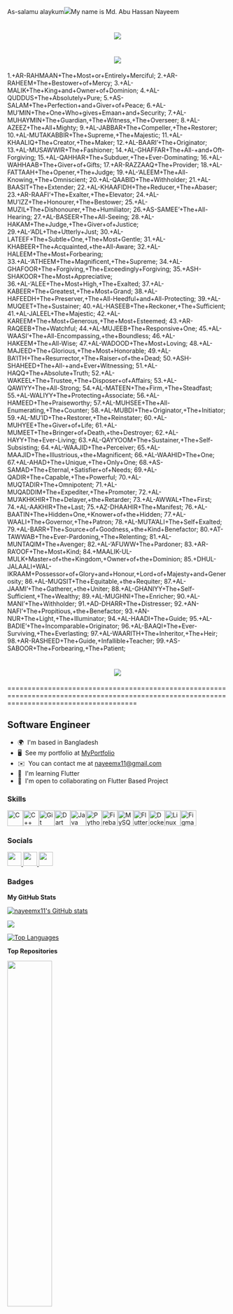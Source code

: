 As-salamu alaykum![](https://user-images.githubusercontent.com/18350557/176309783-0785949b-9127-417c-8b55-ab5a4333674e.gif)My name is Md. Abu Hassan Nayeem

<h1 align="center">
    <img src="https://readme-typing-svg.herokuapp.com/?font=Righteous&size=35&center=true&vCenter=true&width=1000&height=70&duration=4000&lines=;" />
</h1>

<h1 align="center">
    <img src="https://readme-typing-svg.herokuapp.com/?font=Righteous&size=35&center=true&vCenter=true&width=1000&height=70&duration=4000&lines=;3.+AL-MALIK+The+King+and+Owner+of+Dominion;4.+AL-QUDDUS+The+Absolutely+Pure;5.+AS-SALAM+The+Perfection+and+Giver+of+Peace;6.+AL-MU’MIN+The+One+Who+gives+Emaan+and+Security;7.+AL-MUHAYMIN+The+Guardian,+The+Witness,+The+Overseer;8.+AL-AZEEZ+The+All+Mighty;9.+AL-JABBAR+The+Compeller,+The+Restorer;10.+AL-MUTAKABBIR+The+Supreme,+The+Majestic;11.+AL-KHAALIQ+The+Creator,+The+Maker;12.+AL-BAARI’+The+Originator;13.+AL-MUSAWWIR+The+Fashioner;14.+AL-GHAFFAR+The+All-+and+Oft-Forgiving;15.+AL-QAHHAR+The+Subduer,+The+Ever-Dominating;16.+AL-WAHHAAB+The+Giver+of+Gifts;17.+AR-RAZZAAQ+The+Provider;18.+AL-FATTAAH+The+Opener,+The+Judge;19.+AL-‘ALEEM+The+All-Knowing,+The+Omniscient;20.+AL-QAABID+The+Withholder;21.+AL-BAASIT+The+Extender;22.+AL-KHAAFIDH+The+Reducer,+The+Abaser;23.+AR-RAAFI’+The+Exalter,+The+Elevator;24.+AL-MU’IZZ+The+Honourer,+The+Bestower;25.+AL-MUZIL+The+Dishonourer,+The+Humiliator;26.+AS-SAMEE’+The+All-Hearing;27.+AL-BASEER+The+All-Seeing;28.+AL-HAKAM+The+Judge,+The+Giver+of+Justice;29.+AL-‘ADL+The+Utterly+Just;30.+AL-LATEEF+The+Subtle+One,+The+Most+Gentle;31.+AL-KHABEER+The+Acquainted,+the+All-Aware;32.+AL-HALEEM+The+Most+Forbearing;33.+AL-‘ATHEEM+The+Magnificent,+The+Supreme;34.+AL-GHAFOOR+The+Forgiving,+The+Exceedingly+Forgiving;35.+ASH-SHAKOOR+The+Most+Appreciative;36.+AL-‘ALEE+The+Most+High,+The+Exalted;37.+AL-KABEER+The+Greatest,+The+Most+Grand;38.+AL-HAFEEDH+The+Preserver,+The+All-Heedful+and+All-Protecting;39.+AL-MUQEET+The+Sustainer;40.+AL-HASEEB+The+Reckoner,+The+Sufficient;41.+AL-JALEEL+The+Majestic;42.+AL-KAREEM+The+Most+Generous,+The+Most+Esteemed;43.+AR-RAQEEB+The+Watchful;44.+AL-MUJEEB+The+Responsive+One;45.+AL-WAASI’+The+All-Encompassing,+the+Boundless;46.+AL-HAKEEM+The+All-Wise;47.+AL-WADOOD+The+Most+Loving;48.+AL-MAJEED+The+Glorious,+The+Most+Honorable;49.+AL-BA’ITH+The+Resurrector,+The+Raiser+of+the+Dead;50.+ASH-SHAHEED+The+All-+and+Ever+Witnessing;51.+AL-HAQQ+The+Absolute+Truth;52.+AL-WAKEEL+The+Trustee,+The+Disposer+of+Affairs;53.+AL-QAWIYY+The+All-Strong;54.+AL-MATEEN+The+Firm,+The+Steadfast;55.+AL-WALIYY+The+Protecting+Associate;56.+AL-HAMEED+The+Praiseworthy;57.+AL-MUHSEE+The+All-Enumerating,+The+Counter;58.+AL-MUBDI+The+Originator,+The+Initiator;59.+AL-MU’ID+The+Restorer,+The+Reinstater;60.+AL-MUHYEE+The+Giver+of+Life;61.+AL-MUMEET+The+Bringer+of+Death,+the+Destroyer;62.+AL-HAYY+The+Ever-Living;63.+AL-QAYYOOM+The+Sustainer,+The+Self-Subsisting;64.+AL-WAAJID+The+Perceiver;65.+AL-MAAJID+The+Illustrious,+the+Magnificent;66.+AL-WAAHID+The+One;67.+AL-AHAD+The+Unique,+The+Only+One;68.+AS-SAMAD+The+Eternal,+Satisfier+of+Needs;69.+AL-QADIR+The+Capable,+The+Powerful;70.+AL-MUQTADIR+The+Omnipotent;71.+AL-MUQADDIM+The+Expediter,+The+Promoter;72.+AL-MU’AKHKHIR+The+Delayer,+the+Retarder;73.+AL-AWWAL+The+First;74.+AL-AAKHIR+The+Last;75.+AZ-DHAAHIR+The+Manifest;76.+AL-BAATIN+The+Hidden+One,+Knower+of+the+Hidden;77.+AL-WAALI+The+Governor,+The+Patron;78.+AL-MUTA’ALI+The+Self+Exalted;79.+AL-BARR+The+Source+of+Goodness,+the+Kind+Benefactor;80.+AT-TAWWAB+The+Ever-Pardoning,+The+Relenting;81.+AL-MUNTAQIM+The+Avenger;82.+AL-‘AFUWW+The+Pardoner;83.+AR-RA’OOF+The+Most+Kind;84.+MAALIK-UL-MULK+Master+of+the+Kingdom,+Owner+of+the+Dominion;85.+DHUL-JALAALI+WAL-IKRAAM+Possessor+of+Glory+and+Honour,+Lord+of+Majesty+and+Generosity;86.+AL-MUQSIT+The+Equitable,+the+Requiter;87.+AL-JAAMI’+The+Gatherer,+the+Uniter;88.+AL-GHANIYY+The+Self-Sufficient,+The+Wealthy;89.+AL-MUGHNI+The+Enricher;90.+AL-MANI’+The+Withholder;91.+AD-DHARR+The+Distresser;92.+AN-NAFI’+The+Propitious,+the+Benefactor;93.+AN-NUR+The+Light,+The+Illuminator;94.+AL-HAADI+The+Guide;95.+AL-BADIE’+The+Incomparable+Originator;96.+AL-BAAQI+The+Ever-Surviving,+The+Everlasting;97.+AL-WAARITH+The+Inheritor,+The+Heir;98.+AR-RASHEED+The+Guide,+Infallible+Teacher;99.+AS-SABOOR+The+Forbearing,+The+Patient;" />
</h1>

1.+AR-RAHMAAN+The+Most+or+Entirely+Merciful;
2.+AR-RAHEEM+The+Bestower+of+Mercy;
3.+AL-MALIK+The+King+and+Owner+of+Dominion;
4.+AL-QUDDUS+The+Absolutely+Pure;
5.+AS-SALAM+The+Perfection+and+Giver+of+Peace;
6.+AL-MU’MIN+The+One+Who+gives+Emaan+and+Security;
7.+AL-MUHAYMIN+The+Guardian,+The+Witness,+The+Overseer;
8.+AL-AZEEZ+The+All+Mighty;
9.+AL-JABBAR+The+Compeller,+The+Restorer;
10.+AL-MUTAKABBIR+The+Supreme,+The+Majestic;
11.+AL-KHAALIQ+The+Creator,+The+Maker;
12.+AL-BAARI’+The+Originator;
13.+AL-MUSAWWIR+The+Fashioner;
14.+AL-GHAFFAR+The+All-+and+Oft-Forgiving;
15.+AL-QAHHAR+The+Subduer,+The+Ever-Dominating;
16.+AL-WAHHAAB+The+Giver+of+Gifts;
17.+AR-RAZZAAQ+The+Provider;
18.+AL-FATTAAH+The+Opener,+The+Judge;
19.+AL-‘ALEEM+The+All-Knowing,+The+Omniscient;
20.+AL-QAABID+The+Withholder;
21.+AL-BAASIT+The+Extender;
22.+AL-KHAAFIDH+The+Reducer,+The+Abaser;
23.+AR-RAAFI’+The+Exalter,+The+Elevator;
24.+AL-MU’IZZ+The+Honourer,+The+Bestower;
25.+AL-MUZIL+The+Dishonourer,+The+Humiliator;
26.+AS-SAMEE’+The+All-Hearing;
27.+AL-BASEER+The+All-Seeing;
28.+AL-HAKAM+The+Judge,+The+Giver+of+Justice;
29.+AL-‘ADL+The+Utterly+Just;
30.+AL-LATEEF+The+Subtle+One,+The+Most+Gentle;
31.+AL-KHABEER+The+Acquainted,+the+All-Aware;
32.+AL-HALEEM+The+Most+Forbearing;
33.+AL-‘ATHEEM+The+Magnificent,+The+Supreme;
34.+AL-GHAFOOR+The+Forgiving,+The+Exceedingly+Forgiving;
35.+ASH-SHAKOOR+The+Most+Appreciative;
36.+AL-‘ALEE+The+Most+High,+The+Exalted;
37.+AL-KABEER+The+Greatest,+The+Most+Grand;
38.+AL-HAFEEDH+The+Preserver,+The+All-Heedful+and+All-Protecting;
39.+AL-MUQEET+The+Sustainer;
40.+AL-HASEEB+The+Reckoner,+The+Sufficient;
41.+AL-JALEEL+The+Majestic;
42.+AL-KAREEM+The+Most+Generous,+The+Most+Esteemed;
43.+AR-RAQEEB+The+Watchful;
44.+AL-MUJEEB+The+Responsive+One;
45.+AL-WAASI’+The+All-Encompassing,+the+Boundless;
46.+AL-HAKEEM+The+All-Wise;
47.+AL-WADOOD+The+Most+Loving;
48.+AL-MAJEED+The+Glorious,+The+Most+Honorable;
49.+AL-BA’ITH+The+Resurrector,+The+Raiser+of+the+Dead;
50.+ASH-SHAHEED+The+All-+and+Ever+Witnessing;
51.+AL-HAQQ+The+Absolute+Truth;
52.+AL-WAKEEL+The+Trustee,+The+Disposer+of+Affairs;
53.+AL-QAWIYY+The+All-Strong;
54.+AL-MATEEN+The+Firm,+The+Steadfast;
55.+AL-WALIYY+The+Protecting+Associate;
56.+AL-HAMEED+The+Praiseworthy;
57.+AL-MUHSEE+The+All-Enumerating,+The+Counter;
58.+AL-MUBDI+The+Originator,+The+Initiator;
59.+AL-MU’ID+The+Restorer,+The+Reinstater;
60.+AL-MUHYEE+The+Giver+of+Life;
61.+AL-MUMEET+The+Bringer+of+Death,+the+Destroyer;
62.+AL-HAYY+The+Ever-Living;
63.+AL-QAYYOOM+The+Sustainer,+The+Self-Subsisting;
64.+AL-WAAJID+The+Perceiver;
65.+AL-MAAJID+The+Illustrious,+the+Magnificent;
66.+AL-WAAHID+The+One;
67.+AL-AHAD+The+Unique,+The+Only+One;
68.+AS-SAMAD+The+Eternal,+Satisfier+of+Needs;
69.+AL-QADIR+The+Capable,+The+Powerful;
70.+AL-MUQTADIR+The+Omnipotent;
71.+AL-MUQADDIM+The+Expediter,+The+Promoter;
72.+AL-MU’AKHKHIR+The+Delayer,+the+Retarder;
73.+AL-AWWAL+The+First;
74.+AL-AAKHIR+The+Last;
75.+AZ-DHAAHIR+The+Manifest;
76.+AL-BAATIN+The+Hidden+One,+Knower+of+the+Hidden;
77.+AL-WAALI+The+Governor,+The+Patron;
78.+AL-MUTA’ALI+The+Self+Exalted;
79.+AL-BARR+The+Source+of+Goodness,+the+Kind+Benefactor;
80.+AT-TAWWAB+The+Ever-Pardoning,+The+Relenting;
81.+AL-MUNTAQIM+The+Avenger;
82.+AL-‘AFUWW+The+Pardoner;
83.+AR-RA’OOF+The+Most+Kind;
84.+MAALIK-UL-MULK+Master+of+the+Kingdom,+Owner+of+the+Dominion;
85.+DHUL-JALAALI+WAL-IKRAAM+Possessor+of+Glory+and+Honour,+Lord+of+Majesty+and+Generosity;
86.+AL-MUQSIT+The+Equitable,+the+Requiter;
87.+AL-JAAMI’+The+Gatherer,+the+Uniter;
88.+AL-GHANIYY+The+Self-Sufficient,+The+Wealthy;
89.+AL-MUGHNI+The+Enricher;
90.+AL-MANI’+The+Withholder;
91.+AD-DHARR+The+Distresser;
92.+AN-NAFI’+The+Propitious,+the+Benefactor;
93.+AN-NUR+The+Light,+The+Illuminator;
94.+AL-HAADI+The+Guide;
95.+AL-BADIE’+The+Incomparable+Originator;
96.+AL-BAAQI+The+Ever-Surviving,+The+Everlasting;
97.+AL-WAARITH+The+Inheritor,+The+Heir;
98.+AR-RASHEED+The+Guide,+Infallible+Teacher;
99.+AS-SABOOR+The+Forbearing,+The+Patient;

<h1 align="center">
    <img src="https://readme-typing-svg.herokuapp.com/?font=Righteous&size=35&center=true&vCenter=true&width=500&height=70&duration=4000&lines=
    &#1575;&#1604;&#0631;&#062D;&#0645;&#0627;&#0646;+AR-RAHMAAN+The+Most+or+Entirely+Merciful;
    &#1575;&#1604;&#0631;&#062D;&#064A;&#0645;+AR-RAHEEM+The+Bestower+of+Mercy;
    &#1575;&#1604;&#0645;&#0644;&#0643;+AL-MALIK+The+King+and+Owner+of+Dominion;
    &#1575;&#1604;&#0642;&#0648;&#062F;&#0648;&#0633;+AL-QUDDUS+The+Absolutely+Pure;
    &#1575;&#1604;&#0633;&#0644;&#0627;&#0645;+AS-SALAM+The+Perfection+and+Giver+of+Peace;
    &#1575;&#1604;&#0645;&#064F&#0645;&#0646;+AL-MU’MIN+The+One+Who+gives+Emaan+and+Security;
    &#1575;&#1604;&#0645;&#064F&#0647;&#064A;&#0645;&#0646;+AL-MUHAYMIN+The+Guardian,+The+Witness,+The+Overseer;
    &#1575;&#1604;&#0639;&#0632;&#064A;&#0632;+AL-AZEEZ+The+All+Mighty;
    &#1575;&#1604;&#062C;&#0628;&#0627;&#0631;+AL-JABBAR+The+Compeller,+The+Restorer;
    &#1575;&#1604;&#0645;&#064F&#062A;&#0643;&#0627;&#0628;&#0651;&#064A;&#0631;+AL-MUTAKABBIR+The+Supreme,+The+Majestic;">
</h1>

============================================================================================================================================


Software Engineer
-----------------

* 🌍  I'm based in Bangladesh
* 🖥️  See my portfolio at [MyPortfolio](http://abuhassannayeem.github.io/portfolio/)
* ✉️  You can contact me at [nayeemx11@gmail.com](mailto:nayeemx11@gmail.com)
* 🧠  I'm learning Flutter
* 🤝  I'm open to collaborating on Flutter Based Project

### Skills


<p align="left">
<a href="https://docs.microsoft.com/en-us/cpp/?view=msvc-170" target="_blank" rel="noreferrer"><img src="https://raw.githubusercontent.com/danielcranney/readme-generator/main/public/icons/skills/c-colored.svg" width="36" height="36" alt="C" /></a><a href="https://docs.microsoft.com/en-us/cpp/?view=msvc-170" target="_blank" rel="noreferrer"><img src="https://raw.githubusercontent.com/danielcranney/readme-generator/main/public/icons/skills/cplusplus-colored.svg" width="36" height="36" alt="C++" /></a><a href="https://git-scm.com/" target="_blank" rel="noreferrer"><img src="https://raw.githubusercontent.com/danielcranney/readme-generator/main/public/icons/skills/git-colored.svg" width="36" height="36" alt="Git" /></a><a href="https://dart.dev/" target="_blank" rel="noreferrer"><img src="https://raw.githubusercontent.com/danielcranney/readme-generator/main/public/icons/skills/dart-colored.svg" width="36" height="36" alt="Dart" /></a><a href="https://www.oracle.com/java/" target="_blank" rel="noreferrer"><img src="https://raw.githubusercontent.com/danielcranney/readme-generator/main/public/icons/skills/java-colored.svg" width="36" height="36" alt="Java" /></a><a href="https://www.python.org/" target="_blank" rel="noreferrer"><img src="https://raw.githubusercontent.com/danielcranney/readme-generator/main/public/icons/skills/python-colored.svg" width="36" height="36" alt="Python" /></a><a href="https://firebase.google.com/" target="_blank" rel="noreferrer"><img src="https://raw.githubusercontent.com/danielcranney/readme-generator/main/public/icons/skills/firebase-colored.svg" width="36" height="36" alt="Firebase" /></a><a href="https://www.mysql.com/" target="_blank" rel="noreferrer"><img src="https://raw.githubusercontent.com/danielcranney/readme-generator/main/public/icons/skills/mysql-colored.svg" width="36" height="36" alt="MySQL" /></a><a href="https://flutter.dev/" target="_blank" rel="noreferrer"><img src="https://raw.githubusercontent.com/danielcranney/readme-generator/main/public/icons/skills/flutter-colored.svg" width="36" height="36" alt="Flutter" /></a><a href="https://www.docker.com/" target="_blank" rel="noreferrer"><img src="https://raw.githubusercontent.com/danielcranney/readme-generator/main/public/icons/skills/docker-colored.svg" width="36" height="36" alt="Docker" /></a><a href="https://www.linux.org" target="_blank" rel="noreferrer"><img src="https://raw.githubusercontent.com/danielcranney/readme-generator/main/public/icons/skills/linux-colored.svg" width="36" height="36" alt="Linux" /></a><a href="https://www.figma.com/" target="_blank" rel="noreferrer"><img src="https://raw.githubusercontent.com/danielcranney/readme-generator/main/public/icons/skills/figma-colored.svg" width="36" height="36" alt="Figma" /></a>
</p>


### Socials

<p align="left"> <a href="https://www.facebook.com/nayeemx11/" target="_blank" rel="noreferrer"> <picture> <source media="(prefers-color-scheme: dark)" srcset="https://raw.githubusercontent.com/danielcranney/readme-generator/main/public/icons/socials/facebook-dark.svg" /> <source media="(prefers-color-scheme: light)" srcset="https://raw.githubusercontent.com/danielcranney/readme-generator/main/public/icons/socials/facebook.svg" /> <img src="https://raw.githubusercontent.com/danielcranney/readme-generator/main/public/icons/socials/facebook.svg" width="32" height="32" /> </picture> </a> <a href="https://www.github.com/nayeemx11" target="_blank" rel="noreferrer"> <picture> <source media="(prefers-color-scheme: dark)" srcset="https://raw.githubusercontent.com/danielcranney/readme-generator/main/public/icons/socials/github-dark.svg" /> <source media="(prefers-color-scheme: light)" srcset="https://raw.githubusercontent.com/danielcranney/readme-generator/main/public/icons/socials/github.svg" /> <img src="https://raw.githubusercontent.com/danielcranney/readme-generator/main/public/icons/socials/github.svg" width="32" height="32" /> </picture> </a> <a href="https://www.linkedin.com/in/nx11/" target="_blank" rel="noreferrer"> <picture> <source media="(prefers-color-scheme: dark)" srcset="https://raw.githubusercontent.com/danielcranney/readme-generator/main/public/icons/socials/linkedin-dark.svg" /> <source media="(prefers-color-scheme: light)" srcset="https://raw.githubusercontent.com/danielcranney/readme-generator/main/public/icons/socials/linkedin.svg" /> <img src="https://raw.githubusercontent.com/danielcranney/readme-generator/main/public/icons/socials/linkedin.svg" width="32" height="32" /> </picture> </a></p>

### Badges

<b>My GitHub Stats</b>

<a href="http://www.github.com/nayeemx11"><img src="https://github-readme-stats.vercel.app/api?username=nayeemx11&show_icons=true&hide=&count_private=true&title_color=0891b2&text_color=ffffff&icon_color=0891b2&bg_color=22272e&hide_border=true&show_icons=true" alt="nayeemx11's GitHub stats" /></a>

<a href="http://www.github.com/nayeemx11"><img src="https://github-readme-streak-stats.herokuapp.com/?user=nayeemx11&stroke=ffffff&background=22272e&ring=0891b2&fire=0891b2&currStreakNum=ffffff&currStreakLabel=0891b2&sideNums=ffffff&sideLabels=ffffff&dates=ffffff&hide_border=true" /></a>

<a href="https://github.com/nayeemx11" align="left"><img src="https://github-readme-stats.vercel.app/api/top-langs/?username=nayeemx11&langs_count=10&title_color=0891b2&text_color=ffffff&icon_color=0891b2&bg_color=22272e&hide_border=true&locale=en&custom_title=Top%20%Languages" alt="Top Languages" /></a>

<b>Top Repositories</b>

<div width="100%" align="center"><a href="https://github.com/nayeemx11/mediag" align="left"><img align="left" width="45%" src="https://github-readme-stats.vercel.app/api/pin/?username=nayeemx11&repo=mediag&title_color=0891b2&text_color=ffffff&icon_color=0891b2&bg_color=22272e&hide_border=true&locale=en" /></a></div><br /><br /><br /><br /><br /><br /><br />
<!--
### Hi there 👋


**nayeemx11/nayeemx11** is a ✨ _special_ ✨ repository because its `README.md` (this file) appears on your GitHub profile.

Here are some ideas to get you started:

- 🔭 I’m currently working on ...
- 🌱 I’m currently learning ...
- 👯 I’m looking to collaborate on ...
- 🤔 I’m looking for help with ...
- 💬 Ask me about ...
- 📫 How to reach me: ...
- 😄 Pronouns: ...
- ⚡ Fun fact: ...
-->

